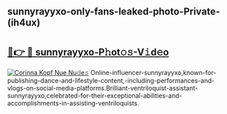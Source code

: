 ## sunnyrayyxo-only-fans​-leaked-photo​-Private-(ih4ux)


# <h2><a href="https://mediaupload.pro?title=sunnyrayyxo&ref=git">🔗👉 🔴 sunnyrayyxo-P𝚑ot𝚘𝚜-V𝚒d𝚎o</a></h2>

[![Corinna Kopf Nue Nu𝚍e𝚜](https://i.imgur.com/0qMVB7G.gif)](https://mediaupload.pro?title=sunnyrayyxo&ref=git)
Online-influencer-sunnyrayyxo,known-for-publishing-dance-and-lifestyle-content,-including-performances-and-vlogs-on-social-media-platforms.Brilliant-ventriloquist-assistant-sunnyrayyxo,celebrated-for-their-exceptional-abilities-and-accomplishments-in-assisting-ventriloquists.  